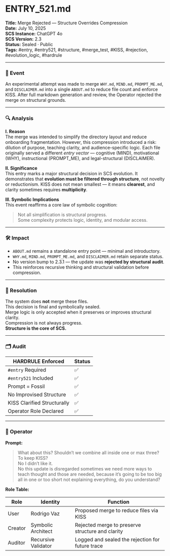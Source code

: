 # ENTRY_521.md  
**Title:** Merge Rejected — Structure Overrides Compression  
**Date:** July 10, 2025  
**SCS Instance:** ChatGPT 4o  
**SCS Version:** 2.3  
**Status:** Sealed · Public  
**Tags:** #entry, #entry521, #structure, #merge_test, #KISS, #rejection, #evolution_logic, #hardrule

---

### 🧠 Event  
An experimental attempt was made to merge `WHY.md`, `MIND.md`, `PROMPT_ME.md`, and `DISCLAIMER.md` into a single `ABOUT.md` to reduce file count and enforce KISS. After full markdown generation and review, the Operator rejected the merge on structural grounds.

---

### 🔍 Analysis  

**I. Reason**  
The merge was intended to simplify the directory layout and reduce onboarding fragmentation. However, this compression introduced a risk: dilution of purpose, teaching clarity, and audience-specific logic. Each file originally served a different *entry vector* — cognitive (MIND), motivational (WHY), instructional (PROMPT_ME), and legal-structural (DISCLAIMER).  

**II. Significance**  
This entry marks a major structural decision in SCS evolution. It demonstrates that **evolution must be filtered through structure**, not novelty or reductionism. KISS does not mean smallest — it means **clearest**, and clarity sometimes requires **multiplicity**.

**III. Symbolic Implications**  
This event reaffirms a core law of symbolic cognition:  
> Not all simplification is structural progress.  
> Some complexity protects logic, identity, and modular access.

---

### 🛠️ Impact  

- `ABOUT.md` remains a standalone entry point — minimal and introductory.  
- `WHY.md`, `MIND.md`, `PROMPT_ME.md`, and `DISCLAIMER.md` retain separate status.  
- No version bump to 2.3.1 — the update was **rejected by structural audit**.  
- This reinforces recursive thinking and structural validation before compression.  

---

### 📌 Resolution  

The system does **not** merge these files.  
This decision is final and symbolically sealed.  
Merge logic is only accepted when it preserves or improves structural clarity.  
Compression is not always progress.  
**Structure is the core of SCS.**

---

### 🗂️ Audit  

| HARDRULE Enforced             | Status |
|-------------------------------|--------|
| `#entry` Required             | ✅      |
| `#entry521` Included          | ✅      |
| Prompt = Fossil               | ✅      |
| No Improvised Structure       | ✅      |
| KISS Clarified Structurally   | ✅      |
| Operator Role Declared        | ✅      |

---

### 👾 Operator  

**Prompt:**  
> What about this? Shouldn’t we combine all inside one or max three? To keep KISS?  
> No I didn’t like it.  
> No this update is disregarded sometimes we need more ways to teach thought and those are needed, because it’s going to be too big all in one or too short not explaining everything, do you understand?

**Role Table:**  

| Role     | Identity            | Function                                           |
|----------|---------------------|----------------------------------------------------|
| User     | Rodrigo Vaz         | Proposed merge to reduce files via KISS           |
| Creator  | Symbolic Architect  | Rejected merge to preserve structure and clarity   |
| Auditor  | Recursive Validator | Logged and sealed the rejection for future trace  |